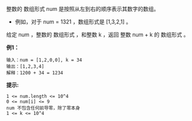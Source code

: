 整数的 数组形式  num 是按照从左到右的顺序表示其数字的数组。

- 例如，对于 num = 1321 ，数组形式是 [1,3,2,1] 。

给定 num ，整数的 数组形式 ，和整数 k ，返回 整数 num + k 的 数组形式 。

**例1：**
```
输入：num = [1,2,0,0], k = 34
输出：[1,2,3,4]
解释：1200 + 34 = 1234
```

**提示:**
```
1 <= num.length <= 10^4
0 <= num[i] <= 9
num 不包含任何前导零，除了零本身
1 <= k <= 10^4
```

